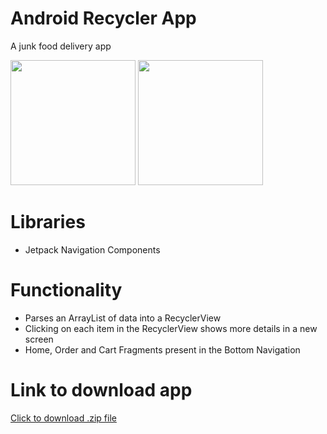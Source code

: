 # Android Recycler App
A junk food delivery app

<img src="https://user-images.githubusercontent.com/98257761/184515469-a4d434d4-e16b-4113-be31-c763153a565b.png" width="200" />   
<img src="https://user-images.githubusercontent.com/98257761/184515492-03755175-c98e-4464-af44-422a0654efc4.png" width="200" />

# Libraries
- Jetpack Navigation Components

# Functionality
- Parses an ArrayList of data into a RecyclerView
- Clicking on each item in the RecyclerView shows more details in a new screen
- Home, Order and Cart Fragments present in the Bottom Navigation

# Link to download app

[Click to download .zip file](https://github.com/dev-muyiwa/junkies-app/files/9332379/base.zip)

